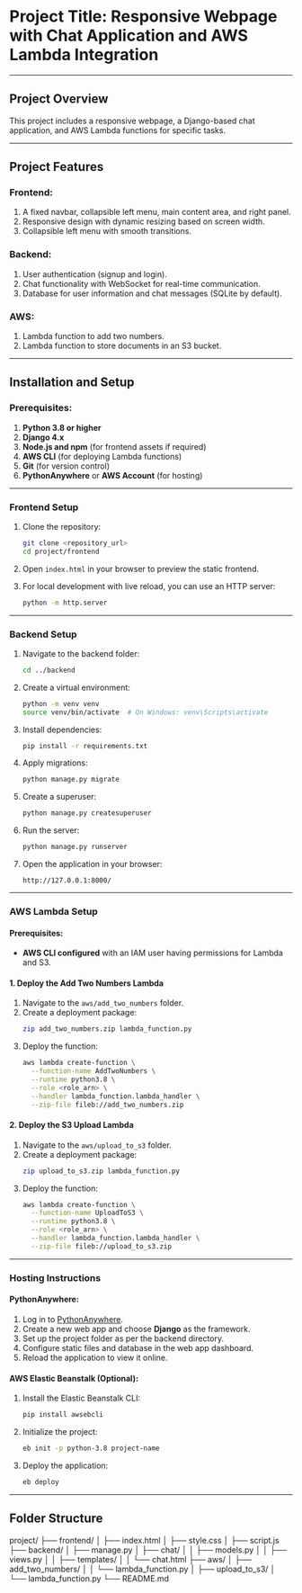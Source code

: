 # Project Title: Responsive Webpage with Chat Application and AWS Lambda Integration

---

## **Project Overview**

This project includes a responsive webpage, a Django-based chat application, and AWS Lambda functions for specific tasks.  

---

## **Project Features**

### Frontend:
1. A fixed navbar, collapsible left menu, main content area, and right panel.
2. Responsive design with dynamic resizing based on screen width.
3. Collapsible left menu with smooth transitions.

### Backend:
1. User authentication (signup and login).
2. Chat functionality with WebSocket for real-time communication.
3. Database for user information and chat messages (SQLite by default).

### AWS:
1. Lambda function to add two numbers.
2. Lambda function to store documents in an S3 bucket.

---

## **Installation and Setup**

### Prerequisites:
1. **Python 3.8 or higher**
2. **Django 4.x**
3. **Node.js and npm** (for frontend assets if required)
4. **AWS CLI** (for deploying Lambda functions)
5. **Git** (for version control)
6. **PythonAnywhere** or **AWS Account** (for hosting)

---

### **Frontend Setup**

1. Clone the repository:
    ```bash
    git clone <repository_url>
    cd project/frontend
    ```

2. Open `index.html` in your browser to preview the static frontend.

3. For local development with live reload, you can use an HTTP server:
    ```bash
    python -m http.server
    ```

---

### **Backend Setup**

1. Navigate to the backend folder:
    ```bash
    cd ../backend
    ```

2. Create a virtual environment:
    ```bash
    python -m venv venv
    source venv/bin/activate  # On Windows: venv\Scripts\activate
    ```

3. Install dependencies:
    ```bash
    pip install -r requirements.txt
    ```

4. Apply migrations:
    ```bash
    python manage.py migrate
    ```

5. Create a superuser:
    ```bash
    python manage.py createsuperuser
    ```

6. Run the server:
    ```bash
    python manage.py runserver
    ```

7. Open the application in your browser:
    ```
    http://127.0.0.1:8000/
    ```

---

### **AWS Lambda Setup**

#### Prerequisites:
- **AWS CLI configured** with an IAM user having permissions for Lambda and S3.

#### **1. Deploy the Add Two Numbers Lambda**

1. Navigate to the `aws/add_two_numbers` folder.
2. Create a deployment package:
    ```bash
    zip add_two_numbers.zip lambda_function.py
    ```
3. Deploy the function:
    ```bash
    aws lambda create-function \
      --function-name AddTwoNumbers \
      --runtime python3.8 \
      --role <role_arn> \
      --handler lambda_function.lambda_handler \
      --zip-file fileb://add_two_numbers.zip
    ```

#### **2. Deploy the S3 Upload Lambda**

1. Navigate to the `aws/upload_to_s3` folder.
2. Create a deployment package:
    ```bash
    zip upload_to_s3.zip lambda_function.py
    ```
3. Deploy the function:
    ```bash
    aws lambda create-function \
      --function-name UploadToS3 \
      --runtime python3.8 \
      --role <role_arn> \
      --handler lambda_function.lambda_handler \
      --zip-file fileb://upload_to_s3.zip
    ```

---

### **Hosting Instructions**

#### **PythonAnywhere**:
1. Log in to [PythonAnywhere](https://www.pythonanywhere.com/).
2. Create a new web app and choose **Django** as the framework.
3. Set up the project folder as per the backend directory.
4. Configure static files and database in the web app dashboard.
5. Reload the application to view it online.

#### **AWS Elastic Beanstalk** (Optional):
1. Install the Elastic Beanstalk CLI:
    ```bash
    pip install awsebcli
    ```
2. Initialize the project:
    ```bash
    eb init -p python-3.8 project-name
    ```
3. Deploy the application:
    ```bash
    eb deploy
    ```

---

## **Folder Structure**

project/ ├── frontend/ │ ├── index.html │ ├── style.css │ ├── script.js ├── backend/ │ ├── manage.py │ ├── chat/ │ │ ├── models.py │ │ ├── views.py │ │ ├── templates/ │ │ └── chat.html ├── aws/ │ ├── add_two_numbers/ │ │ └── lambda_function.py │ ├── upload_to_s3/ │ └── lambda_function.py └── README.md

